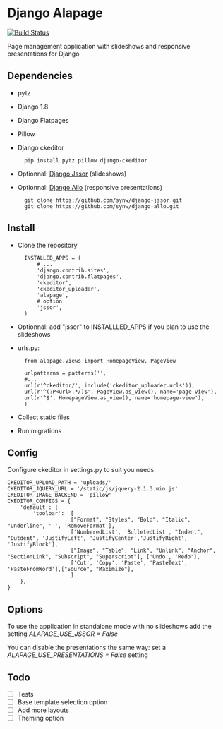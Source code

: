 Django Alapage
==============

[![Build Status](https://travis-ci.org/synw/django-alapage.svg?branch=master)](https://travis-ci.org/synw/django-alapage)

Page management application with slideshows and responsive presentations for Django


Dependencies
--------------

- pytz
- Django 1.8
- Django Flatpages
- Pillow
- Django ckeditor

		pip install pytz pillow django-ckeditor 
		
- Optionnal: [Django Jssor](https://github.com/synw/django-jssor) (slideshows)
- Optionnal: [Django Allo](https://github.com/synw/django-allo) (responsive presentations)

		git clone https://github.com/synw/django-jssor.git
		git clone https://github.com/synw/django-allo.git
		

Install
--------------

- Clone the repository

		INSTALLED_APPS = (
			# ...
			'django.contrib.sites',
    		'django.contrib.flatpages',
		    'ckeditor',
		    'ckeditor_uploader',
		    'alapage',
			# option
		    'jssor',
		)

- Optionnal: add "jssor" to INSTALLLED_APPS if you plan to use the slideshows
- urls.py:

		from alapage.views import HomepageView, PageView

		urlpatterns = patterns('',
		#...
		url(r'^ckeditor/', include('ckeditor_uploader.urls')),
	    url(r'^(?P<url>.*/)$', PageView.as_view(), nane='page-view'),
	    url(r'^$', HomepageView.as_view(), nane='homepage-view'),
	    )
    
- Collect static files
- Run migrations

Config
--------------

Configure ckeditor in settings.py to suit you needs:

	CKEDITOR_UPLOAD_PATH = 'uploads/'
	CKEDITOR_JQUERY_URL = '/static/js/jquery-2.1.3.min.js'
	CKEDITOR_IMAGE_BACKEND = 'pillow'
	CKEDITOR_CONFIGS = {
	    'default': {
	        'toolbar':  [
	                    ["Format", "Styles", "Bold", "Italic", "Underline", '-', 'RemoveFormat'],
	                    ['NumberedList', 'BulletedList', "Indent", "Outdent", 'JustifyLeft', 'JustifyCenter','JustifyRight', 'JustifyBlock'],
	                    ["Image", "Table", "Link", "Unlink", "Anchor", "SectionLink", "Subscript", "Superscript"], ['Undo', 'Redo'],
	                    ['Cut', 'Copy', 'Paste', 'PasteText', 'PasteFromWord'],["Source", "Maximize"],
	                    ]
	    },
	}

Options
--------------

To use the application in standalone mode with no slideshows add the setting *ALAPAGE_USE_JSSOR = False*

You can disable the presentations the same way: set a *ALAPAGE_USE_PRESENTATIONS = False* setting

Todo
--------------

- [ ] Tests
- [ ] Base template selection option
- [ ] Add more layouts
- [ ] Theming option

